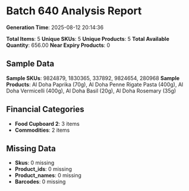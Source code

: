 # Batch 640 Analysis Report

**Generation Time**: 2025-08-12 20:14:36

**Total Items**: 5
**Unique SKUs**: 5
**Unique Products**: 5
**Total Available Quantity**: 656.00
**Near Expiry Products**: 0

## Sample Data
**Sample SKUs**: 9824879, 1830365, 337892, 9824654, 280968
**Sample Products**: Al Doha Paprika (70g), Al Doha Penne Rigate Pasta (400g), Al Doha Vermicelli (400g), Al Doha Basil (20g), Al Doha Rosemary (35g)

## Financial Categories
- **Food Cupboard 2**: 3 items
- **Commodities**: 2 items

## Missing Data
- **Skus**: 0 missing
- **Product_ids**: 0 missing
- **Product_names**: 0 missing
- **Barcodes**: 0 missing
